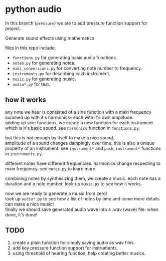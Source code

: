# python audio

In this branch (`pressure`) we are to add pressure function support for project.

Generate sound effects using mathematics

files in this repo include:

* `functions.py` for generating basic audio functions.
* `notes.py` for generating notes.
* `midi_conversions.py` for converting note number to frequency.
* `instruments.py` for describing each instrument.
* `music.py` for generating music.
* `audio*.py` for test.

## how it works

any note we hear is consisted of a sine function with a main frequency summed up with it's harmonics- each with it's own amplitude.  
adding up sine functions, we create a new function for each instrument which is it's basic sound. see `harmonics` function in `functions.py`.

but this is not enough by itself to make a nice sound.  
amplitude of a sound changes dampingly over time. this is also a unique property of an instrument.
see `instrument*` and `push_instrument*` functions in `instruments.py`.

different notes have different frequencies. harmonics change respecting to main frequency. see `notes.py` to learn more.

combining notes by synthesizing them, we create a music. each note has a duration and a note number. look up `music.py` to see how it works.

now we are ready to generate a music from zero!  
look up `audio*.py` to see how a list of notes by time and some more details can make a nice music!  
finally we should save generated audio wave into a .wav (wave) file. when done, it's done!

## TODO

1. create a plain function for simply saving audio as wav files.
2. add key pressure function support for instruments.
3. using threshold of hearing function, help creating better musics.
